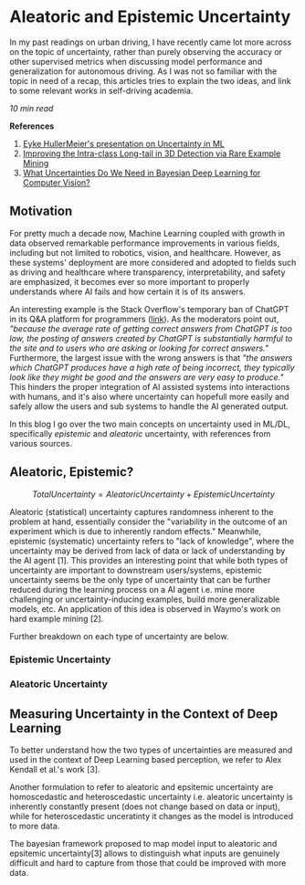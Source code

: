 # Aleatoric and Epistemic Uncertainty

In my past readings on urban driving, I have recently came lot more across on the topic of uncertainty, rather than purely observing the accuracy or other supervised metrics when discussing model performance and generalization for autonomous driving. As I was not so familiar with the topic in need of a recap, this articles tries to explain the two ideas, and link to some relevant works in self-driving academia.

*10 min read*

**References**
1. <a href="https://www.gdsd.statistik.uni-muenchen.de/2021/gdsd_huellermeier.pdf">Eyke HullerMeier's presentation on Uncertainty in ML</a>
2. <a href="https://waymo.com/research/improving-the-intra-class-long-tail-in-3d-detection-via-rare-example-mining/">Improving the Intra-class Long-tail in 3D Detection via Rare Example Mining</a>
3. <a href="https://arxiv.org/pdf/1703.04977.pdf">What Uncertainties Do We Need in Bayesian Deep Learning for Computer Vision?</a>

## Motivation

For pretty much a decade now, Machine Learning coupled with growth in data observed remarkable performance improvements in various fields, including but not limited to robotics, vision, and healthcare. However, as these systems' deployment are more considered and adopted to fields such as driving and healthcare where transparency, interpretability, and safety are emphasized, it becomes ever so more important to properly understands where AI fails and how certain it is of its answers.

An interesting example is the Stack Overflow's temporary ban of ChatGPT in its Q&A platform for programmers (<a href="https://meta.stackoverflow.com/questions/421831/temporary-policy-chatgpt-is-banned">link</a>). As the moderators point out, *"because the average rate of getting correct answers from ChatGPT is too low, the posting of answers created by ChatGPT is substantially harmful to the site and to users who are asking or looking for correct answers."* Furthermore, the largest issue with the wrong answers is that *"the answers which ChatGPT produces have a high rate of being incorrect, they typically look like they might be good and the answers are very easy to produce."* This hinders the proper integration of AI assisted systems into interactions with humans, and it's also where uncertainty can hopefull more easily and safely allow the users and sub systems to handle the AI generated output.

In this blog I go over the two main concepts on uncertainty used in ML/DL, specifically *epistemic* and *aleatoric* uncertainty, with references from various sources.

## Aleatoric, Epistemic?

$$ Total Uncertainty = Aleatoric Uncertainty + Epistemic Uncertainty $$

Aleatoric (statistical) uncertainty captures randomness inherent to the problem at hand, essentially consider the "variability in the outcome of an experiment which is due to inherently random effects." Meanwhile, epistemic (systematic) uncertainty refers to "lack of knowledge", where the uncertainty may be derived from lack of data or lack of understanding by the AI agent [1]. This provides an interesting point that while both types of uncertainty are important to downstream users/systems, epistemic uncertainty seems be the only type of uncertainty that can be further reduced during the learning process on a AI agent i.e. mine more challenging or uncertainty-inducing examples, build more generalizable models, etc. An application of this idea is observed in Waymo's work on hard example mining [2].

Further breakdown on each type of uncertainty are below.

### Epistemic Uncertainty

### Aleatoric Uncertainty

## Measuring Uncertainty in the Context of Deep Learning

To better understand how the two types of uncertainties are measured and used in the context of Deep Learning based perception, we refer to Alex Kendall et al.'s work [3]. 

Another formulation to refer to aleatoric and epsitemic uncertainty are homoscedastic and heteroscedastic uncertainty i.e. aleatoric uncertainty is inherently constantly present (does not change based on data or input), while for heteroscedastic unceratinty it changes as the model is introduced to more data.

The bayesian framework proposed to map model input to aleatoric and epsitemic uncertainty[3] allows to distinguish what inputs are genuinely difficult and hard to capture from those that could be improved with more data. 




